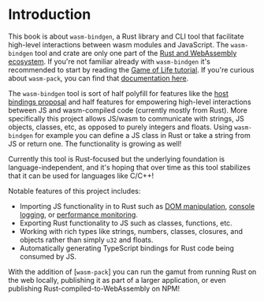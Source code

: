# Introduction

This book is about `wasm-bindgen`, a Rust library and CLI tool that facilitate
high-level interactions between wasm modules and JavaScript. The `wasm-bindgen`
tool and crate are only one part of the [Rust and WebAssembly
ecosystem][rustwasm]. If you're not familiar already with `wasm-bindgen` it's
recommended to start by reading the [Game of Life tutorial][gol]. If you're
curious about `wasm-pack`, you can find that [documentation here][wasm-pack].

The `wasm-bindgen` tool is sort of half polyfill for features like the [host
bindings proposal][host] and half features for empowering high-level
interactions between JS and wasm-compiled code (currently mostly from Rust).
More specifically this project allows JS/wasm to communicate with strings, JS
objects, classes, etc, as opposed to purely integers and floats. Using
`wasm-bindgen` for example you can define a JS class in Rust or take a string
from JS or return one. The functionality is growing as well!

Currently this tool is Rust-focused but the underlying foundation is
language-independent, and it's hoping that over time as this tool stabilizes
that it can be used for languages like C/C++!

Notable features of this project includes:

* Importing JS functionality in to Rust such as [DOM manipulation][dom-ex],
  [console logging][console-log], or [performance monitoring][perf-ex].
* Exporting Rust functionality to JS such as classes, functions, etc.
* Working with rich types like strings, numbers, classes, closures, and objects
  rather than simply `u32` and floats.
* Automatically generating TypeScript bindings for Rust code being consumed by
  JS.

With the addition of [`wasm-pack`] you can run the gamut from running Rust on
the web locally, publishing it as part of a larger application, or even
publishing Rust-compiled-to-WebAssembly on NPM!

[host]: https://github.com/WebAssembly/host-bindings
[design doc]: https://rustwasm.github.io/wasm-bindgen/contributing/design/index.html
[dom-ex]: https://github.com/rustwasm/wasm-bindgen/tree/master/examples/dom
[console-log]: https://github.com/rustwasm/wasm-bindgen/tree/master/examples/console_log
[perf-ex]: https://github.com/rustwasm/wasm-bindgen/tree/master/examples/performance
[hello-online]: https://webassembly.studio/?f=gzubao6tg3
[rustwasm]: https://rustwasm.github.io/
[gol]: https://rustwasm.github.io/book/
[wasm-pack]: https://rustwasm.github.io/wasm-pack/book/
